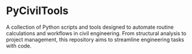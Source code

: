 # PyCivilTools
A collection of Python scripts and tools designed to automate routine calculations and workflows in civil engineering. From structural analysis to project management, this repository aims to streamline engineering tasks with code.

